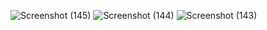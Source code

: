![Screenshot (145)](https://github.com/user-attachments/assets/fcd385cf-9b7c-4070-b978-98e1531d11bd)
![Screenshot (144)](https://github.com/user-attachments/assets/4885d577-352a-4fff-9f73-8b8001d53f9e)
![Screenshot (143)](https://github.com/user-attachments/assets/bd6359dc-7aaa-4efc-95b6-fde04b3fa21d)
